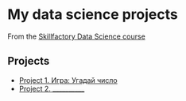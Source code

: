 # My data science projects
From the [Skillfactory Data Science course](https://skillfactory.ru/data-scientist)

## Projects
* [Project 1. Игра: Угадай число](https://github.com/goutnik/sf_ds_3/tree/main/project_0/)
* [Project 2. __________](_______)
